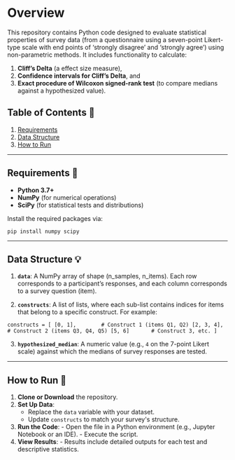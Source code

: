 # Overview

This repository contains Python code designed to evaluate statistical properties of survey data (from a questionnaire using a seven-point Likert-type scale with end points of ‘strongly disagree’ and ‘strongly agree’) using non-parametric methods. It includes functionality to calculate:

1. **Cliff’s Delta** (a effect size measure),  
2. **Confidence intervals for Cliff’s Delta**, and  
3. **Exact procedure of Wilcoxon signed-rank test** (to compare medians against a hypothesized value).


## Table of Contents :memo:

1. [Requirements](#requirements)  
2. [Data Structure](#data-structure)  
4. [How to Run](#how-to-run)  

---

## Requirements :wrench:

- **Python 3.7+**  
- **NumPy** (for numerical operations)  
- **SciPy** (for statistical tests and distributions)  

Install the required packages via:

    pip install numpy scipy

---


## Data Structure :bulb:

1.  **`data`**: A NumPy array of shape (n_samples, n_items). Each row corresponds to a participant’s responses, and each column corresponds to a survey question (item).
    
2.  **`constructs`**: A list of lists, where each sub-list contains indices for items that belong to a specific construct. For example:

  `constructs = [
        [0, 1],        # Construct 1 (items Q1, Q2)
        [2, 3, 4],     # Construct 2 (items Q3, Q4, Q5)
        [5, 6]       # Construct 3, etc.
        ]`
    
 3. **`hypothesized_median`**: A numeric value (e.g., `4` on the 7-point Likert scale) against which the medians of survey responses are tested.
    
----------

## How to Run :checkered_flag:

1. **Clone or Download** the repository.
2.  **Set Up Data**:
    -   Replace the `data` variable with your dataset.
    -   Update `constructs` to match your survey's structure.
3.   **Run the Code**:
    -   Open the file in a Python environment (e.g., Jupyter Notebook or an IDE).
    -   Execute the script.
4.   **View Results**:
    -   Results include detailed outputs for each test and descriptive statistics.



